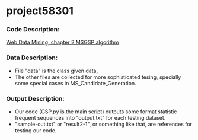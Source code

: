 # project58301

### Code Description:
[Web Data Mining, chapter 2 MSGSP algorithm](https://www.cs.uic.edu/~liub/WebMiningBook.html)

### Data Description:
* File "data" is the class given data,
* The other files are collected for more sophisticated tesing, specially some special cases in MS_Candidate_Generation.

### Output Description:
* Our code (GSP.py is the main script) outputs some format statistic frequent sequences into "output.txt" for each testing dataset.
* "sample-out.txt" or "result2-1", or something like that, are references for testing our code.
